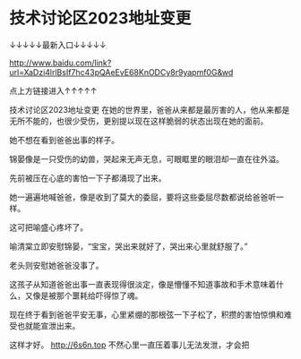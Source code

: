 # 技术讨论区2023地址变更

↓↓↓↓↓最新入口↓↓↓↓↓

http://www.baidu.com/link?url=XaDzi4lrlBsIf7hc43pQAeEvE68KnODCy8r9yapmf0G&wd

点上方链接进入↑↑↑↑↑

技术讨论区2023地址变更
在她的世界里，爸爸从来都是最厉害的人，他从来都是无所不能的，也很少受伤，更别提以现在这样脆弱的状态出现在她的面前。

她不想在看到爸爸出事的样子。

锦晏像是一只受伤的幼兽，哭起来无声无息，可眼眶里的眼泪却一直在往外溢。

先前被压在心底的害怕一下子都涌现了出来。

她一遍遍地喊爸爸，像是收到了莫大的委屈，要将这些委屈尽数都说给爸爸听一样。

这可把喻盛心疼坏了。

喻清棠立即安慰锦晏，“宝宝，哭出来就好了，哭出来心里就舒服了。”

老头则安慰她爸爸没事了。

这孩子从知道爸爸出事一直表现得很淡定，像是懵懂不知道事故和手术意味着什么，又像是被那个噩耗给吓得惊了魂。

现在终于看到爸爸平安无事，心里紧绷的那根弦一下子松了，积攒的害怕惊惧和难受也就能宣泄出来。

这样才好。
http://6s6n.top
不然心里一直压着事儿无法发泄，才会把
